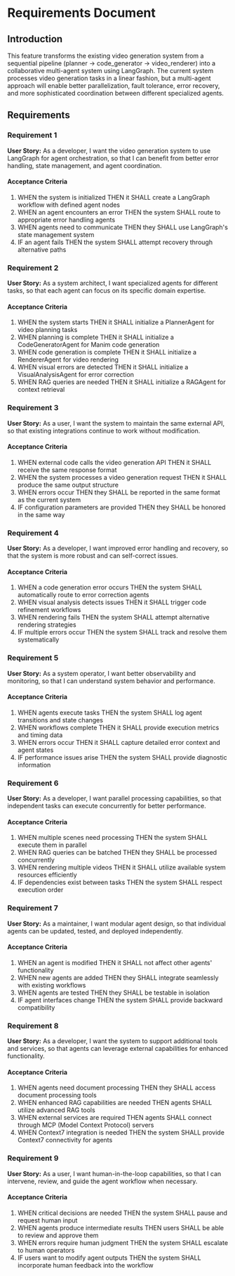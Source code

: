 # Requirements Document

## Introduction

This feature transforms the existing video generation system from a sequential pipeline (planner → code_generator → video_renderer) into a collaborative multi-agent system using LangGraph. The current system processes video generation tasks in a linear fashion, but a multi-agent approach will enable better parallelization, fault tolerance, error recovery, and more sophisticated coordination between different specialized agents.

## Requirements

### Requirement 1

**User Story:** As a developer, I want the video generation system to use LangGraph for agent orchestration, so that I can benefit from better error handling, state management, and agent coordination.

#### Acceptance Criteria

1. WHEN the system is initialized THEN it SHALL create a LangGraph workflow with defined agent nodes
2. WHEN an agent encounters an error THEN the system SHALL route to appropriate error handling agents
3. WHEN agents need to communicate THEN they SHALL use LangGraph's state management system
4. IF an agent fails THEN the system SHALL attempt recovery through alternative paths

### Requirement 2

**User Story:** As a system architect, I want specialized agents for different tasks, so that each agent can focus on its specific domain expertise.

#### Acceptance Criteria

1. WHEN the system starts THEN it SHALL initialize a PlannerAgent for video planning tasks
2. WHEN planning is complete THEN it SHALL initialize a CodeGeneratorAgent for Manim code generation
3. WHEN code generation is complete THEN it SHALL initialize a RendererAgent for video rendering
4. WHEN visual errors are detected THEN it SHALL initialize a VisualAnalysisAgent for error correction
5. WHEN RAG queries are needed THEN it SHALL initialize a RAGAgent for context retrieval

### Requirement 3

**User Story:** As a user, I want the system to maintain the same external API, so that existing integrations continue to work without modification.

#### Acceptance Criteria

1. WHEN external code calls the video generation API THEN it SHALL receive the same response format
2. WHEN the system processes a video generation request THEN it SHALL produce the same output structure
3. WHEN errors occur THEN they SHALL be reported in the same format as the current system
4. IF configuration parameters are provided THEN they SHALL be honored in the same way

### Requirement 4

**User Story:** As a developer, I want improved error handling and recovery, so that the system is more robust and can self-correct issues.

#### Acceptance Criteria

1. WHEN a code generation error occurs THEN the system SHALL automatically route to error correction agents
2. WHEN visual analysis detects issues THEN it SHALL trigger code refinement workflows
3. WHEN rendering fails THEN the system SHALL attempt alternative rendering strategies
4. IF multiple errors occur THEN the system SHALL track and resolve them systematically

### Requirement 5

**User Story:** As a system operator, I want better observability and monitoring, so that I can understand system behavior and performance.

#### Acceptance Criteria

1. WHEN agents execute tasks THEN the system SHALL log agent transitions and state changes
2. WHEN workflows complete THEN it SHALL provide execution metrics and timing data
3. WHEN errors occur THEN it SHALL capture detailed error context and agent states
4. IF performance issues arise THEN the system SHALL provide diagnostic information

### Requirement 6

**User Story:** As a developer, I want parallel processing capabilities, so that independent tasks can execute concurrently for better performance.

#### Acceptance Criteria

1. WHEN multiple scenes need processing THEN the system SHALL execute them in parallel
2. WHEN RAG queries can be batched THEN they SHALL be processed concurrently
3. WHEN rendering multiple videos THEN it SHALL utilize available system resources efficiently
4. IF dependencies exist between tasks THEN the system SHALL respect execution order

### Requirement 7

**User Story:** As a maintainer, I want modular agent design, so that individual agents can be updated, tested, and deployed independently.

#### Acceptance Criteria

1. WHEN an agent is modified THEN it SHALL not affect other agents' functionality
2. WHEN new agents are added THEN they SHALL integrate seamlessly with existing workflows
3. WHEN agents are tested THEN they SHALL be testable in isolation
4. IF agent interfaces change THEN the system SHALL provide backward compatibility

### Requirement 8

**User Story:** As a developer, I want the system to support additional tools and services, so that agents can leverage external capabilities for enhanced functionality.

#### Acceptance Criteria

1. WHEN agents need document processing THEN they SHALL access document processing tools
2. WHEN enhanced RAG capabilities are needed THEN agents SHALL utilize advanced RAG tools
3. WHEN external services are required THEN agents SHALL connect through MCP (Model Context Protocol) servers
4. WHEN Context7 integration is needed THEN the system SHALL provide Context7 connectivity for agents

### Requirement 9

**User Story:** As a user, I want human-in-the-loop capabilities, so that I can intervene, review, and guide the agent workflow when necessary.

#### Acceptance Criteria

1. WHEN critical decisions are needed THEN the system SHALL pause and request human input
2. WHEN agents produce intermediate results THEN users SHALL be able to review and approve them
3. WHEN errors require human judgment THEN the system SHALL escalate to human operators
4. IF users want to modify agent outputs THEN the system SHALL incorporate human feedback into the workflow